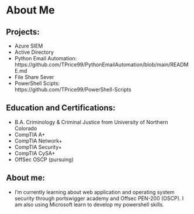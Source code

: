 <h1>About Me</h1>
<h2>Projects:</h2>
<ul>
 <li>Azure SIEM</li> 
 <li>Active Directory</li> 
 <li>Python Email Automation:</li> https://github.com/TPrice99/PythonEmailAutomation/blob/main/README.md
 <li>File Share Sever</li>
 <li>PowerShell Scipts:</li> https://github.com/TPrice99/PowerShell-Scripts
</ul>

<h2>Education and Certifications:</h2>
<ul>
  <li>B.A. Criminology & Criminal Justice from University of Northern Colorado</li>
  <li>CompTIA A+</li>
  <li>CompTIA Network+</li>
  <li>CompTIA Security+</li>
  <li>CompTIA CySA+</li>
  <li>OffSec OSCP (pursuing)</li>
</ul>

<h2>About me:</h2>
<ul>
  <li>I’m currently learning about web application and operating system security through portswigger academy and Offsec PEN-200 (OSCP). I am also using Microsoft learn to develop my powershell skills.</li>
</ul>
